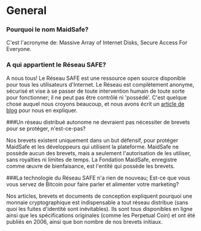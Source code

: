 # General

### Pourquoi le nom MaidSafe?

C'est l'acronyme de: Massive Array of Internet Disks, Secure Access For Everyone.

### A qui appartient le Réseau SAFE?

A nous tous! Le Réseau SAFE est une ressource open source disponible pour tous les utilisateurs d'Internet. Le Réseau est complètement anonyme, sécurisé et vise à se passer de toute intervention humain de toute sorte pour fonctionner; il ne peut pas être contrôlé ni 'possédé'. C'est quelque chose auquel nous croyons beaucoup, et nous avons écrit un [article de blog](http://blog.maidsafe.net/2014/02/07/owning-the-network/) pour nous en expliquer.

###Un réseau distribué autonome ne devraient pas nécessiter de brevets pour se protéger, n'est-ce-pas?

Nos brevets existent uniquement dans un but défensif, pour protéger MaidSafe et les développeurs qui utilisent la plateforme. MaidSafe ne possède aucun des brevets, mais a seulement l'autorisation de les utiliser, sans royalties ni limites de temps. La Fondation MaidSafe, enregistre comme œuvre de bienfaisance, est l'entité qui possède les brevets.

###La technologie du Réseau SAFE n'a rien de nouveau; Est-ce que vous vous servez de Bitcoin pour faire parler et alimenter votre marketing?

Nos articles, brevets et documents de conception expliquent pourquoi une monnaie cryptographique est indispensable a tout réseau distribue (sans quoi les fuites d'identité sont inévitables). Ils sont tous disponibles en ligne ainsi que les spécifications originales (comme les Perpetual Coin) et ont été publiés en 2006, ainsi que bon nombre de nos brevets initiaux.
